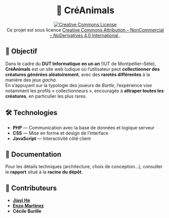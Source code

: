 <div align="center">

# 🐾 CréAnimals

<a rel="license" href="http://creativecommons.org/licenses/by-nc-nd/4.0/">
  <img alt="Creative Commons License" style="border-width:0"
       src="https://i.creativecommons.org/l/by-nc-nd/4.0/88x31.png" />
</a><br />
Ce projet est sous licence
<a rel="license" href="http://creativecommons.org/licenses/by-nc-nd/4.0/">
  Creative Commons Attribution – NonCommercial – NoDerivatives 4.0 International
</a>.

</div>

## 🎯 Objectif

Dans le cadre du **DUT Informatique en un an** (IUT de Montpellier–Sète), **CréAnimals** est un site web ludique où l’utilisateur peut **collectionner des créatures générées aléatoirement**, avec des **raretés différentes** à la manière des jeux *gacha*.  
En s’appuyant sur la typologie des joueurs de *Bartle*, l’expérience vise notamment les profils « collectionneurs », encouragés à **attraper toutes les créatures**, en particulier les plus rares.

## 🛠️ Technologies

- **PHP** — Communication avec la base de données et logique serveur  
- **CSS** — Mise en forme et design de l’interface  
- **JavaScript** — Interactivité côté client

## 📄 Documentation

Pour les détails techniques (architecture, choix de conception…), consulter le **rapport** situé à la **racine du dépôt**.

## 🤝 Contributeurs

- [**Jiayi He**](https://github.com/JiayiHE95)  
- [**Enzo Martinez**](https://github.com/enzo1000)  
- **Cécile Burille**
